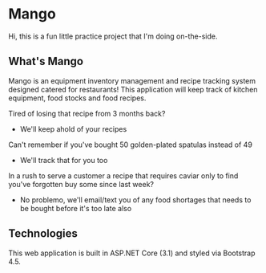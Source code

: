 # Mango

Hi, this is a fun little practice project that I'm doing on-the-side.

## What's Mango

Mango is an equipment inventory management and recipe tracking system designed catered for restaurants! This application will keep track of kitchen equipment, food stocks and food recipes.

Tired of losing that recipe from 3 months back?
- We'll keep ahold of your recipes

Can't remember if you've bought 50 golden-plated spatulas instead of 49
- We'll track that for you too

In a rush to serve a customer a recipe that requires caviar only to find you've forgotten buy some since last week?
- No problemo, we'll email/text you of any food shortages that needs to be bought before it's too late also

## Technologies

This web application is built in ASP.NET Core (3.1) and styled via Bootstrap 4.5.
